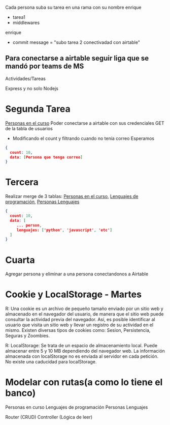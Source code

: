 Cada persona suba su tarea en una rama con su nombre
enrique
  - tarea1
  - middlewares


enrique
  - commit message = "subo tarea 2 conectivadad con airtable"


## Para conectarse a airtable seguir liga que se mandó por teams de MS

Actividades/Tareas

  Express y no solo Nodejs
# Segunda Tarea
  [Personas en el curso](https://airtable.com/appgiwqXmBRiTiCXK/api/docs#curl/table:personas%20en%20el%20curso)
  Poder conectarse a airtable con sus credenciales GET de la tabla de usuarios
  - Modificando el count y filtrando cuando no tenía correo
  Esperamos

```json
{
  count: 10,
  data: [Persona que tenga correo]
}
```

# Tercera
  Realizar merge de 3 tablas:
  [Personas en el curso](https://airtable.com/appgiwqXmBRiTiCXK/api/docs#curl/table:personas%20en%20el%20curso), 
  [Lenguajes de programación](https://airtable.com/appgiwqXmBRiTiCXK/api/docs#curl/table:lenguajesprogramacion), 
  [Personas Lenguajes](https://airtable.com/appgiwqXmBRiTiCXK/api/docs#curl/table:personaslenguajes)

```json
{
  count: 10,
  data: [
     ... person,
     lenguajes: ['python', 'javascript', 'etc']
  ]
}
```

# Cuarta
Agregar persona y eliminar a una persona conectandonos a Airtable

# Cookie y LocalStorage - Martes
R: Una cookie es un archivo de pequeño tamaño enviado por un sitio web y almacenado en el navegador del usuario, de manera que el sitio web puede consultar la actividad previa del navegador. Así, es posible identificar al usuario que visita un sitio web y llevar un registro de su actividad en el mismo.
Existen diversas tipos de cookies como: Sesion, Persistencia, Seguras y Zoombies.

R: LocalStorage: Se trata de un espacio de almacenamiento local. Puede almacenar entre 5 y 10 MB dependiendo del navegador web. La información almacenada con localStorage no es enviada al servidor en cada petición. No existe una caducidad para localStorage.

# Modelar con rutas(a como lo tiene el banco)
Personas en curso
Lenguajes de programación
Personas Lenguajes

Router (CRUD)
Controller (Lógica de leer)




